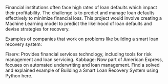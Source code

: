 Financial institutions often face high rates of loan defaults which impact their profitability. The challenge is to predict and manage loan defaults effectively to minimize financial loss. This project would involve creating a Machine Learning model to predict the likelihood of loan defaults and devise strategies for recovery.

Examples of companies that work on problems like building a smart loan recovery system:


Fiserv: Provides financial services technology, including tools for risk management and loan servicing.
Kabbage: Now part of American Express, focuses on automated underwriting and loan management.
Find a solved and explained example of Building a Smart Loan Recovery System using Python here.
